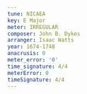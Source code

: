 ```yaml
---
tune: NICAEA
key: E Major
meter: IRREGULAR
composer: John B. Dykes
arranger: Isaac Watts
year: 1674-1748
anacrusis: 0
meter_error: '0'
time_signature: 4/4
meterError: 0
timeSignature: 4/4
---
```

